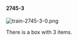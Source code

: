 #### 2745-3
![train-2745-3-0.png](https://github.com/lil-lab/nlvr/raw/master/nlvr/train/images/7/train-2745-3-0.png "train-2745-3-0.png")

There is a box with 3 items.